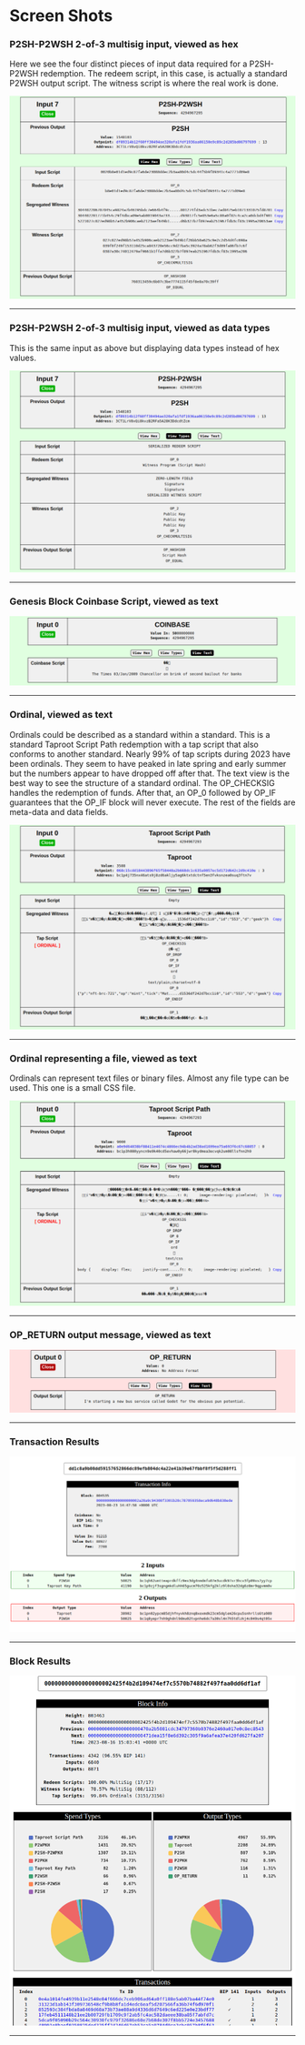 # Screen Shots

### P2SH-P2WSH 2-of-3 multisig input, viewed as hex

Here we see the four distinct pieces of input data required for a P2SH-P2WSH redemption. The redeem script, in this case,
is actually a standard P2WSH output script. The witness script is where the real work is done.

![P2SH-P2WSH 2-of-3 multisig (as hex)](/assets/images/screen-shots/p2sh-p2wsh-2-3-multisig-as-hex.png)

***

### P2SH-P2WSH 2-of-3 multisig input, viewed as data types

This is the same input as above but displaying data types instead of hex values.

![P2SH-P2WSH 2-of-3 multisig (as types)](/assets/images/screen-shots/p2sh-p2wsh-2-3-multisig-as-types.png)

***

### Genesis Block Coinbase Script, viewed as text

![Genesis Coinbase (as text)](/assets/images/screen-shots/genesis-coinbase-as-text.png)

***

### Ordinal, viewed as text

Ordinals could be described as a standard within a standard. This is a standard Taproot Script Path redemption
with a tap script that also conforms to another standard. Nearly 99% of tap scripts during 2023 have been ordinals.
They seem to have peaked in late spring and early summer but the numbers appear to have dropped off after that.
The text view is the best way to see the structure of a standard ordinal.
The OP_CHECKSIG handles the redemption of funds. After that, an OP_0 followed by OP_IF guarantees that the OP_IF
block will never execute. The rest of the fields are meta-data and data fields.

![Ordinal (as text)](/assets/images/screen-shots/ordinal-as-text.png)

***

### Ordinal representing a file, viewed as text

Ordinals can represent text files or binary files. Almost any file type can be used. This one is a small CSS file.

![Ordinal CSS (as text)](/assets/images/screen-shots/ordinal-css-as-text.png)

***

### OP_RETURN output message, viewed as text

![Ordinal (as text)](/assets/images/screen-shots/op-return-message-as-text.png)

***

### Transaction Results

![Transaction Results](/assets/images/screen-shots/tx-results.png)

***

### Block Results

![Block Results](/assets/images/screen-shots/block-results.png)

***


